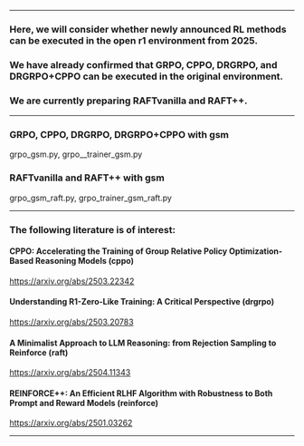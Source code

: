 
---

### Here, we will consider whether newly announced RL methods can be executed in the open r1 environment from 2025.

### We have already confirmed that GRPO, CPPO, DRGRPO, and DRGRPO+CPPO can be executed in the original environment.

### We are currently preparing RAFTvanilla and RAFT++.

---

### GRPO, CPPO, DRGRPO, DRGRPO+CPPO with gsm
grpo_gsm.py, grpo__trainer_gsm.py

### RAFTvanilla and RAFT++ with gsm
grpo_gsm_raft.py, grpo_trainer_gsm_raft.py

---

### The following literature is of interest:

#### CPPO: Accelerating the Training of Group Relative Policy Optimization-Based Reasoning Models (cppo)
https://arxiv.org/abs/2503.22342

#### Understanding R1-Zero-Like Training: A Critical Perspective (drgrpo)
https://arxiv.org/abs/2503.20783

#### A Minimalist Approach to LLM Reasoning: from Rejection Sampling to Reinforce (raft)
https://arxiv.org/abs/2504.11343

#### REINFORCE++: An Efficient RLHF Algorithm with Robustness to Both Prompt and Reward Models (reinforce)
https://arxiv.org/abs/2501.03262

---
